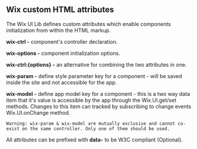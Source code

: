 ## Wix custom HTML attributes
<!-- WixCustomHTMLAttributes -->

The Wix UI Lib defines custom attributes which enable components initialization from within the HTML markup.

**wix-ctrl -** component's controller declaration.

**wix-options -** component initialization options.

**wix-ctrl:{options} -** an alternative for combining the two attributes in one.

**wix-param -** define style parameter key for a component - will be saved inside the site and not accessible for the app.

**wix-model -** define app model key for a component - this is a two way data item that it's value is accessible by the app through the Wix.UI.get/set methods. Changes to this item can tracked by subscribing to change events Wix.UI.onChange method.

`Warning: wix-param & wix-model are mutually exclusive and cannot co-exist on the same controller. Only one of them should be used.`

All attributes can be prefixed with **data-** to be W3C compliant (Optional).
